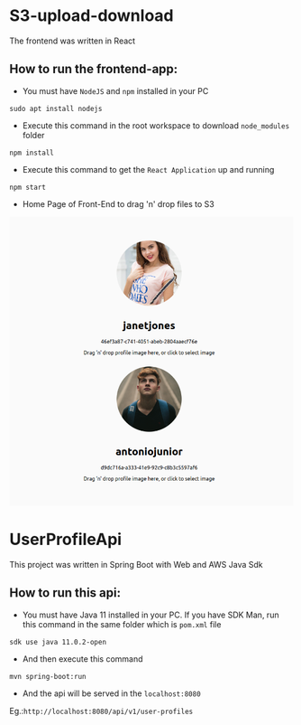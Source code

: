 # S3-upload-download

The frontend was written in React 

## How to run the frontend-app:

- You must have `NodeJS` and `npm` installed in your PC

```script
sudo apt install nodejs
```

- Execute this command in the root workspace to download `node_modules` folder

```script
npm install
```

- Execute this command to get the `React Application` up and running

```script
npm start
```

- Home Page of Front-End to drag 'n' drop files to S3 

![frontend.png](frontend.png)

# UserProfileApi

This project was written in Spring Boot with Web and AWS Java Sdk

## How to run this api:

- You must have Java 11 installed in your PC. If you have SDK Man, run this command in the same folder which is `pom.xml` file

```script 
sdk use java 11.0.2-open
```

- And then execute this command 

```script
mvn spring-boot:run
```

- And the api will be served in the `localhost:8080`

Eg.:`http://localhost:8080/api/v1/user-profiles`